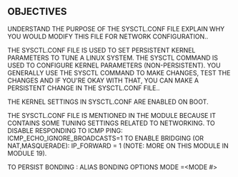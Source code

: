OBJECTIVES
--
UNDERSTAND THE PURPOSE OF THE SYSCTL.CONF FILE
EXPLAIN WHY YOU WOULD MODIFY THIS FILE FOR NETWORK CONFIGURATION..

THE SYSCTL.CONF FILE IS USED TO SET PERSISTENT KERNEL PARAMETERS TO TUNE A LINUX SYSTEM.
THE SYSCTL COMMAND IS USED TO CONFIGURE KERNEL PARAMETERS (NON-PERSISTENT).
YOU GENERALLY USE THE SYSCTL COMMAND TO MAKE CHANGES, TEST THE CHANGES AND IF YOU'RE OKAY WITH THAT, YOU CAN MAKE A PERSISTENT CHANGE IN THE SYSCTL.CONF FILE..

THE KERNEL SETTINGS IN SYSCTL.CONF ARE ENABLED ON BOOT.

THE SYSCTL.CONF FILE IS MENTIONED IN THE MODULE BECAUSE IT CONTAINS SOME TUNING SETTINGS RELATED TO NETWORKING.
TO DISABLE RESPONDING TO ICMP PING:
ICMP_ECHO_IGNORE_BROADCASTS=1
TO ENABLE BRIDGING (OR NAT,MASQUERADE):
IP_FORWARD = 1 (NOTE: MORE ON THIS MODULE IN MODULE 19).

TO PERSIST BONDING :
ALIAS <BOND NAME> BONDING
OPTIONS <BOND NAME> MODE =<MODE #>